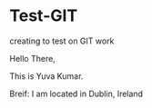 # Test-GIT
creating to test on GIT work


Hello There,

This is Yuva Kumar.

Breif:
I am located in Dublin, Ireland 
